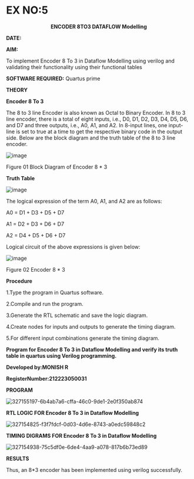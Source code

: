# EX NO:5
<P align='center'> <b>ENCODER 8TO3 DATAFLOW Modelling</b>

**DATE:**

**AIM:**

To implement  Encoder 8 To 3 in Dataflow Modelling using verilog and validating their functionality using their functional tables

**SOFTWARE REQUIRED:** Quartus prime

**THEORY**

**Encoder 8 To 3**

The 8 to 3 line Encoder is also known as Octal to Binary Encoder. In 8 to 3 line encoder, there is a total of eight inputs, i.e., D0, D1, D2, D3, D4, D5, D6, and D7 and three outputs, i.e., A0, A1, and A2. In 8-input lines, one input-line is set to true at a time to get the respective binary code in the output side. Below are the block diagram and the truth table of the 8 to 3 line encoder.

![image](https://github.com/naavaneetha/ENCODER8TO3DATAFLOW/assets/154305477/0bc242c1-eb9e-4c47-afe5-30428470efc3)

Figure 01  Block Diagram of Encoder 8 * 3

**Truth Table**

![image](https://github.com/naavaneetha/ENCODER8TO3DATAFLOW/assets/154305477/35496b14-ae6e-4cd1-9abd-d6736b576575)

The logical expression of the term A0, A1, and A2 are as follows:

A0 = D1 + D3 + D5 + D7

A1 = D2 + D3 + D6 + D7

A2 = D4 + D5 + D6 + D7

Logical circuit of the above expressions is given below:

![image](https://github.com/naavaneetha/ENCODER8TO3DATAFLOW/assets/154305477/95acaee6-c873-4c75-89eb-ef09fb158053)

Figure 02  Encoder 8 * 3

**Procedure**

1.Type the program in Quartus software.

2.Compile and run the program.

3.Generate the RTL schematic and save the logic diagram.

4.Create nodes for inputs and outputs to generate the timing diagram.

5.For different input combinations generate the timing diagram.

**Program for Encoder 8 To 3 in Dataflow Modelling and verify its truth table in quartus using Verilog programming.**

**Developed by:MONISH R**

**RegisterNumber:212223050031**

**PROGRAM**

![327155197-6b4ab7a6-cffa-46c0-9de1-2e0f350ab874](https://github.com/monish1545/ENCODER8TO3DATAFLOW/assets/166646660/900e6c7f-2605-4130-b60c-f645f5b2bf46)


**RTL LOGIC FOR Encoder 8 To 3 in Dataflow Modelling**

![327154825-f3f7fdcf-0d03-4d6e-8743-a0edc59848c2](https://github.com/monish1545/ENCODER8TO3DATAFLOW/assets/166646660/9913a17b-8637-45ea-bec9-b74645c9a5cc)


**TIMING DIGRAMS FOR Encoder 8 To 3 in Dataflow Modelling**

![327154938-75c5df0e-6de4-4aa9-a078-817b6b73ed89](https://github.com/monish1545/ENCODER8TO3DATAFLOW/assets/166646660/51948de3-d782-4930-920e-28420f536379)


**RESULTS**

Thus, an 8*3 encoder has been implemented using verilog successfully.




